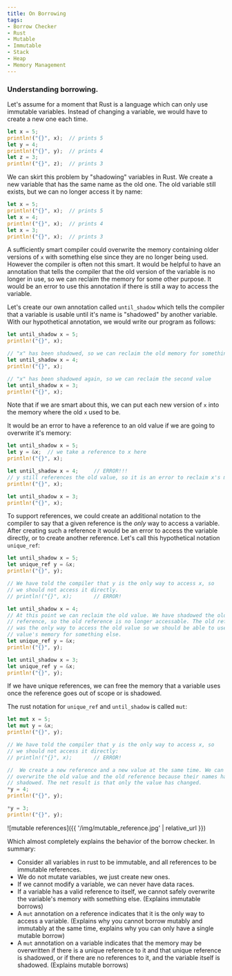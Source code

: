 ```yaml
---
title: On Borrowing
tags: 
- Borrow Checker 
- Rust 
- Mutable 
- Immutable 
- Stack 
- Heap
- Memory Management
---
```


### Understanding borrowing.

Let's assume for a moment that Rust is a language which can only use immutable variables. Instead of changing a variable, we would have to create a new one each time.

```rust
let x = 5;
println!("{}", x);  // prints 5
let y = 4;
println!("{}", y);  // prints 4
let z = 3;
println!("{}", z);  // prints 3
```

We can skirt this problem by "shadowing" variables in Rust. We create a new variable that has the same name as the old one. The old variable still exists, but we can no longer access it by name:

```rust
let x = 5;
println!("{}", x);  // prints 5
let x = 4;
println!("{}", x);  // prints 4
let x = 3;
println!("{}", x);  // prints 3
```

A sufficiently smart compiler could overwrite the memory containing older versions of `x` with something else since they are no longer being used. However the compiler is often not this smart. It would be helpful to have an annotation that tells the compiler that the old version of the variable is no longer in use, so we can reclaim the memory for some other purpose. It would be an error to use this annotation if there is still a way to access the variable.

Let's create our own annotation called `until_shadow` which tells the compiler that a variable is usable until it's name is "shadowed" by another variable. With our hypothetical annotation, we would write our program as follows:

```rust
let until_shadow x = 5;
println!("{}", x);

// "x" has been shadowed, so we can reclaim the old memory for something else
let until_shadow x = 4;
println!("{}", x); 

// "x" has been shadowed again, so we can reclaim the second value
let until_shadow x = 3;
println!("{}", x);
```

Note that if we are smart about this, we can put each new version of `x` into the memory where the old `x` used to be.

It would be an error to have a reference to an old value if we are going to overwrite it's memory:

```rust
let until_shadow x = 5;
let y = &x;  // we take a reference to x here
println!("{}", x);

let until_shadow x = 4;     // ERROR!!!
// y still references the old value, so it is an error to reclaim x's memory.
println!("{}", x);

let until_shadow x = 3;
println!("{}", x);
```

To support references, we could create an additional notation to the compiler to say that a given reference is the *only* way to access a variable. After creating such a reference it would be an error to access the variable directly, or to create another reference. Let's call this hypothetical notation `unique_ref`:

```rust
let until_shadow x = 5;
let unique_ref y = &x;
println!("{}", y);

// We have told the compiler that y is the only way to access x, so
// we should not access it directly.
// println!("{}", x);       // ERROR!

let until_shadow x = 4;
// At this point we can reclaim the old value. We have shadowed the old
// reference, so the old reference is no longer accessable. The old reference
// was the only way to access the old value so we should be able to use the old
// value's memory for something else.
let unique_ref y = &x;
println!("{}", y); 

let until_shadow x = 3;
let unique_ref y = &x;
println!("{}", y);
```

If we have unique references, we can free the memory that a variable uses once the reference goes out of scope or is shadowed.

The rust notation for `unique_ref` and `until_shadow` is called `mut`:

```rust
let mut x = 5;
let mut y = &x;
println!("{}", y);

// We have told the compiler that y is the only way to access x, so
// we should not access it directly:
// println!("{}", x);       // ERROR!

//  We create a new reference and a new value at the same time. We can safely
// overwrite the old value and the old reference because their names have been
// shadowed. The net result is that only the value has changed.
*y = 4;
println!("{}", y); 

*y = 3;
println!("{}", y);
```

![mutable references]({{ '/img/mutable_reference.jpg' | relative_url }})

Which almost completely explains the behavior of the borrow checker. In summary:

- Consider all variables in rust to be immutable, and all references to be immutable references.
- We do not mutate variables, we just create new ones.
- If we cannot modify a variable, we can never have data races.
- If a variable has a valid reference to itself, we cannot safely overwrite the variable's memory with something else. (Explains immutable borrows)
- A `mut` annotation on a reference indicates that it is the only way to access a variable. (Explains why you cannot borrow mutably and immutably at the same time, explains why you can only have a single mutable borrow)
- A `mut` annotation on a variable indicates that the memory may be overwritten if there is a unique reference to it and that unique reference is shadowed, or if there are no references to it, and the variable itself is shadowed. (Explains mutable borrows)